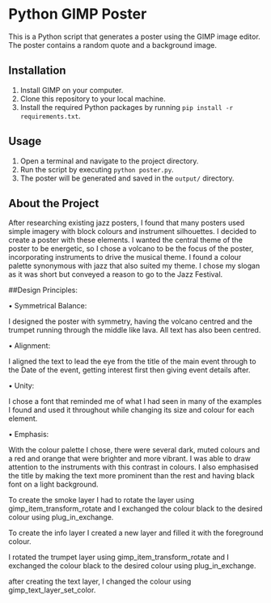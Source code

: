 # Python GIMP Poster

This is a Python script that generates a poster using the GIMP image editor. The poster contains a random quote and a background image.

## Installation

1. Install GIMP on your computer.
2. Clone this repository to your local machine.
3. Install the required Python packages by running `pip install -r requirements.txt`.

## Usage

1. Open a terminal and navigate to the project directory.
2. Run the script by executing `python poster.py`.
3. The poster will be generated and saved in the `output/` directory.

## About the Project

After researching existing jazz posters, I found that many posters used simple imagery with block colours and instrument silhouettes.
I decided to create a poster with these elements. I wanted the central theme of the poster to be energetic, so I chose a volcano to be the focus of the poster,
incorporating instruments to drive the musical theme. I found a colour palette synonymous with jazz that also suited my theme. 
I chose my slogan as it was short but conveyed a reason to go to the Jazz Festival.

##Design Principles:

  •  Symmetrical Balance: 

I designed the poster with symmetry, having the volcano centred and the trumpet running through the middle like lava. All text has also been centred.

  •  Alignment:

I aligned the text to lead the eye from the title of the main event through to the Date of the event, getting interest first then giving event details after.

  •  Unity:

I chose a font that reminded me of what I had seen in many of the examples I found and used it throughout while changing its size and colour for each element.

  •  Emphasis:

With the colour palette I chose, there were several dark, muted colours and a red and orange that were brighter and more vibrant.
I was able to draw attention to the instruments with this contrast in colours. 
I also emphasised the title by making the text more prominent than the rest and having black font on a light background.


To create the smoke layer I had to rotate the layer using gimp_item_transform_rotate and I exchanged the colour black to the desired colour using plug_in_exchange.

To create the info layer I created a new layer and filled it with the foreground colour.

I rotated the trumpet layer using gimp_item_transform_rotate and I exchanged the colour black to the desired colour using plug_in_exchange.

after creating the text layer, I changed the colour using gimp_text_layer_set_color.
